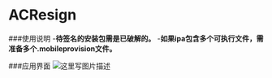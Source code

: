 # ACResign

###使用说明
-**待签名的安装包需是已破解的。**
-**如果ipa包含多个可执行文件，需准备多个.mobileprovision文件。**


###应用界面
![这里写图片描述](http://img.blog.csdn.net/20160802144809394)
